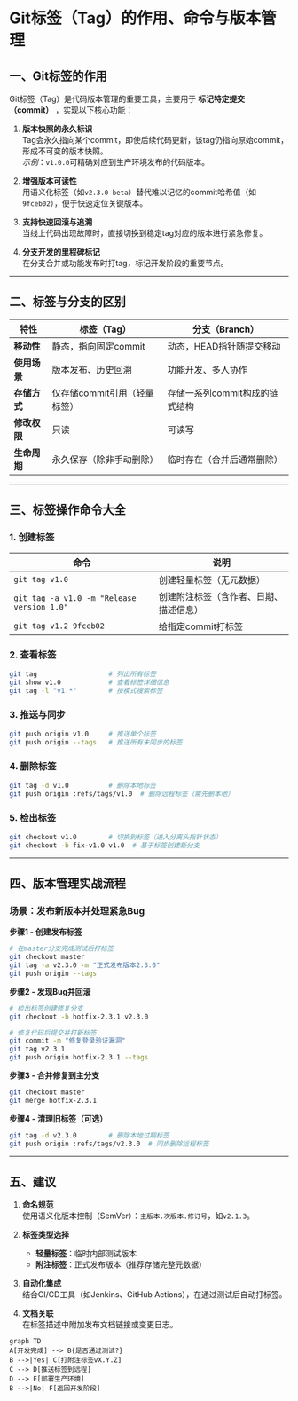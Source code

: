 # Git标签（Tag）的作用、命令与版本管理

## 一、Git标签的作用
Git标签（Tag）是代码版本管理的重要工具，主要用于 **标记特定提交（commit）** ，实现以下核心功能：

1. **版本快照的永久标识**  
   Tag会永久指向某个commit，即使后续代码更新，该tag仍指向原始commit，形成不可变的版本快照。  
   *示例*：`v1.0.0`可精确对应到生产环境发布的代码版本。

2. **增强版本可读性**  
   用语义化标签（如`v2.3.0-beta`）替代难以记忆的commit哈希值（如`9fceb02`），便于快速定位关键版本。

3. **支持快速回滚与追溯**  
   当线上代码出现故障时，直接切换到稳定tag对应的版本进行紧急修复。

4. **分支开发的里程碑标记**  
   在分支合并或功能发布时打tag，标记开发阶段的重要节点。

---

## 二、标签与分支的区别
| **特性**         | **标签（Tag）**                  | **分支（Branch）**               |
|------------------|----------------------------------|----------------------------------|
| **移动性**       | 静态，指向固定commit             | 动态，HEAD指针随提交移动          |
| **使用场景**     | 版本发布、历史回溯               | 功能开发、多人协作               |
| **存储方式**     | 仅存储commit引用（轻量标签）     | 存储一系列commit构成的链式结构    |
| **修改权限**     | 只读                             | 可读写                           |
| **生命周期**     | 永久保存（除非手动删除）         | 临时存在（合并后通常删除）         |


---

## 三、标签操作命令大全
### 1. 创建标签
| **命令**                                      | **说明**                                 |
|-----------------------------------------------|-----------------------------------------|
| `git tag v1.0`                                | 创建轻量标签（无元数据）                 |
| `git tag -a v1.0 -m "Release version 1.0"`    | 创建附注标签（含作者、日期、描述信息）   |
| `git tag v1.2 9fceb02`                        | 给指定commit打标签                      |


### 2. 查看标签
```bash
git tag                  # 列出所有标签
git show v1.0            # 查看标签详细信息
git tag -l "v1.*"        # 按模式搜索标签
```

### 3. 推送与同步
```bash
git push origin v1.0     # 推送单个标签
git push origin --tags   # 推送所有未同步的标签
```

### 4. 删除标签
```bash
git tag -d v1.0          # 删除本地标签
git push origin :refs/tags/v1.0  # 删除远程标签（需先删本地）
```

### 5. 检出标签
```bash
git checkout v1.0        # 切换到标签（进入分离头指针状态）
git checkout -b fix-v1.0 v1.0  # 基于标签创建新分支
```

---

## 四、版本管理实战流程
### 场景：发布新版本并处理紧急Bug
**步骤1 - 创建发布标签**
```bash
# 在master分支完成测试后打标签
git checkout master
git tag -a v2.3.0 -m "正式发布版本2.3.0"
git push origin --tags
```


**步骤2 - 发现Bug并回滚**
```bash
# 检出标签创建修复分支
git checkout -b hotfix-2.3.1 v2.3.0

# 修复代码后提交并打新标签
git commit -m "修复登录验证漏洞"
git tag v2.3.1
git push origin hotfix-2.3.1 --tags
```

**步骤3 - 合并修复到主分支**
```bash
git checkout master
git merge hotfix-2.3.1
```

**步骤4 - 清理旧标签（可选）**
```bash
git tag -d v2.3.0        # 删除本地过期标签
git push origin :refs/tags/v2.3.0  # 同步删除远程标签
```

---

## 五、建议
1. **命名规范**  
   使用语义化版本控制（SemVer）：`主版本.次版本.修订号`，如`v2.1.3`。

2. **标签类型选择**  
   - **轻量标签**：临时内部测试版本
   - **附注标签**：正式发布版本（推荐存储完整元数据）

3. **自动化集成**  
   结合CI/CD工具（如Jenkins、GitHub Actions），在通过测试后自动打标签。

4. **文档关联**  
   在标签描述中附加发布文档链接或变更日志。

```mermaid
graph TD
A[开发完成] --> B{是否通过测试?}
B -->|Yes| C[打附注标签vX.Y.Z]
C --> D[推送标签到远程]
D --> E[部署生产环境]
B -->|No| F[返回开发阶段]
```